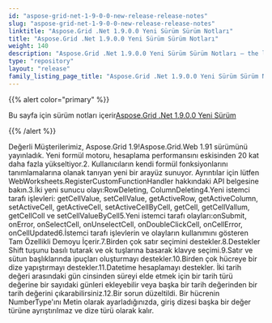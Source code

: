 ```yaml
---
id: "aspose-grid-net-1-9-0-0-new-release-release-notes"
slug: "aspose-grid-net-1-9-0-0-new-release-release-notes"
linktitle: "Aspose.Grid .Net 1.9.0.0 Yeni Sürüm Sürüm Notları"
title: "Aspose.Grid .Net 1.9.0.0 Yeni Sürüm Sürüm Notları"
weight: 140
description: "Aspose.Grid .Net 1.9.0.0 Yeni Sürüm Sürüm Notları – the latest updates and fixes."
type: "repository"
layout: "release"
family_listing_page_title: "Aspose.Grid .Net 1.9.0.0 Yeni Sürüm Sürüm Notları"
---
```

{{% alert color="primary" %}} 

 Bu sayfa için sürüm notları içerir[Aspose.Grid .Net 1.9.0.0 Yeni Sürüm](https://releases.aspose.com/cells/net/new-releases/aspose.grid-.net-1.9.0.0-new-release/)

{{% /alert %}} 

Değerli Müşterilerimiz, Aspose.Grid 1.9!Aspose.Grid.Web 1.91 sürümünü yayınladık. Yeni formül motoru, hesaplama performansını eskisinden 20 kat daha fazla yükseltiyor.2. Kullanıcıların kendi formül fonksiyonlarını tanımlamalarına olanak tanıyan yeni bir arayüz sunuyor. Ayrıntılar için lütfen WebWorksheets.RegisterCustomFunctionHandler hakkındaki API belgesine bakın.3.İki yeni sunucu olayı:RowDeleting, ColumnDeleting4.Yeni istemci tarafı işlevleri: getCellValue, setCellValue, getActiveRow, getActiveColumn, setActiveCell, getActiveCell, setActiveCellByCell, getCell, getCellVallum, getCellColl ve setCellValueByCell5.Yeni istemci tarafı olayları:onSubmit, onError, onSelectCell, onUnselectCell, onDoubleClickCell, onCellError, onCellUpdated6.İstemci tarafı işlevlerin ve olayların kullanımını gösteren Tam Özellikli Demoyu İçerir.7.Birden çok satır seçimini destekler.8.Destekler Shift tuşunu basılı tutarak ve ok tuşlarına basarak klavye seçimi.9.Satır ve sütun başlıklarında ipuçları oluşturmayı destekler.10.Birden çok hücreye bir dize yapıştırmayı destekler.11.Datetime hesaplamayı destekler. İki tarih değeri arasındaki gün cinsinden süreyi elde etmek için bir tarih türü değerine bir sayıdaki günleri ekleyebilir veya başka bir tarih değerinden bir tarih değerini çıkarabilirsiniz.12.Bir sorun düzeltildi. Bir hücrenin NumberType'ını Metin olarak ayarladığınızda, giriş dizesi başka bir değer türüne ayrıştırılmaz ve dize türü olarak kalır.

